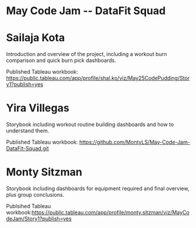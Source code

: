 # May Code Jam -- DataFit Squad



# Sailaja Kota
Introduction and overview of the project, including a workout burn comparison and quick burn pick dashboards.

Published Tableau workbook: https://public.tableau.com/app/profile/shal.ko/viz/May25CodePudding/Story1?publish=yes

# Yira Villegas
Storybook including workout routine building dashboards and how to understand them.

Published Tableau workbook: https://github.com/MontyLS/May-Code-Jam-DataFit-Squad.git
# Monty Sitzman
Storybook including dashboards for equipment required and final overview, plus group conclusions.

Publsihed Tableau workbook:https://public.tableau.com/app/profile/monty.sitzman/viz/MayCodeJam/Story1?publish=yes
